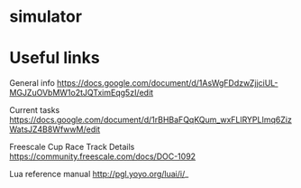 simulator
=========

  Useful links
  ======
  
  General info
    https://docs.google.com/document/d/1AsWgFDdzwZjjciUL-MGJZuOVbMW1o2tJQTximEqg5zI/edit
    
  Current tasks
    https://docs.google.com/document/d/1rBHBaFQqKQum_wxFLlRYPLImq6ZizWatsJZ4B8WfwwM/edit
  
  Freescale Cup Race Track Details
    https://community.freescale.com/docs/DOC-1092
    
  Lua reference manual
    http://pgl.yoyo.org/luai/i/_
